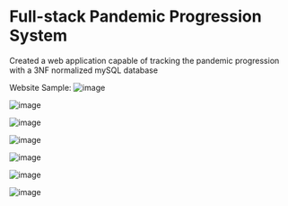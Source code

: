 # Full-stack Pandemic Progression System

Created a web application capable of tracking the pandemic progression with a 3NF normalized mySQL database

Website Sample:
![image](https://user-images.githubusercontent.com/96401568/182652041-0a00743b-819b-4432-a89a-a57423bd9b1e.png)

![image](https://user-images.githubusercontent.com/96401568/182653236-64821b93-e16d-4314-8462-bb309feb60f5.png)

![image](https://user-images.githubusercontent.com/96401568/182652784-b8128843-6a8a-42b8-b790-58f1d04c3038.png)

![image](https://user-images.githubusercontent.com/96401568/182652876-301588b7-8873-45c8-9405-1a04cb4fa3a9.png)

![image](https://user-images.githubusercontent.com/96401568/182652945-5e12e55b-88a3-4e06-a56a-6df77a7cdbd4.png)

![image](https://user-images.githubusercontent.com/96401568/182653041-a6cc077d-5def-4621-afb7-7e698fe9746a.png)

![image](https://user-images.githubusercontent.com/96401568/182653714-96eaa129-ecec-4476-824a-bf85e7b08133.png)
